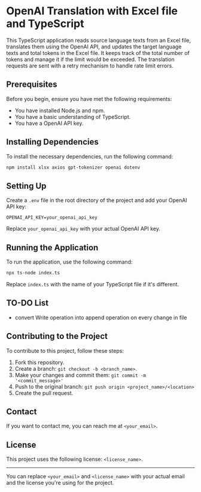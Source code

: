 # OpenAI Translation with Excel file and TypeScript

This TypeScript application reads source language texts from an Excel file, translates them using the OpenAI API, and updates the target language texts and total tokens in the Excel file. It keeps track of the total number of tokens and manage it if the limit would be exceeded. The translation requests are sent with a retry mechanism to handle rate limit errors.

## Prerequisites

Before you begin, ensure you have met the following requirements:

* You have installed Node.js and npm.
* You have a basic understanding of TypeScript.
* You have a OpenAI API key.

## Installing Dependencies

To install the necessary dependencies, run the following command:

```bash
npm install xlsx axios gpt-tokenizer openai dotenv
```

## Setting Up

Create a `.env` file in the root directory of the project and add your OpenAI API key:

```env
OPENAI_API_KEY=your_openai_api_key
```

Replace `your_openai_api_key` with your actual OpenAI API key.

## Running the Application

To run the application, use the following command:

```bash
npx ts-node index.ts
```

Replace `index.ts` with the name of your TypeScript file if it's different.


## TO-DO List

- convert Write operation into append operation on every change in file



## Contributing to the Project

To contribute to this project, follow these steps:

1. Fork this repository.
2. Create a branch: `git checkout -b <branch_name>`.
3. Make your changes and commit them: `git commit -m '<commit_message>'`
4. Push to the original branch: `git push origin <project_name>/<location>`
5. Create the pull request.

## Contact

If you want to contact me, you can reach me at `<your_email>`.

## License

This project uses the following license: `<license_name>`.

---

You can replace `<your_email>` and `<license_name>` with your actual email and the license you're using for the project.